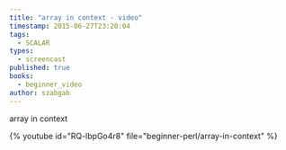 ```yaml
---
title: "array in context - video"
timestamp: 2015-06-27T23:20:04
tags:
  - SCALAR
types:
  - screencast
published: true
books:
  - beginner_video
author: szabgab
---
```



array in context


{% youtube id="RQ-lbpGo4r8" file="beginner-perl/array-in-context" %}

